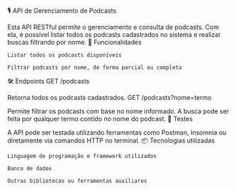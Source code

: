 🎙️ API de Gerenciamento de Podcasts

Esta API RESTful permite o gerenciamento e consulta de podcasts. Com ela, é possível listar todos os podcasts cadastrados no sistema e realizar buscas filtrando por nome.
🚀 Funcionalidades

    Listar todos os podcasts disponíveis

    Filtrar podcasts por nome, de forma parcial ou completa

🛠️ Endpoints
GET /podcasts

Retorna todos os podcasts cadastrados.
GET /podcasts?nome=termo

Permite filtrar os podcasts com base no nome informado. A busca pode ser feita por qualquer termo contido no nome do podcast.
🧪 Testes

A API pode ser testada utilizando ferramentas como Postman, Insomnia ou diretamente via comandos HTTP no terminal.
📦 Tecnologias utilizadas

    Linguagem de programação e framework utilizados

    Banco de dados

    Outras bibliotecas ou ferramentas auxiliares

